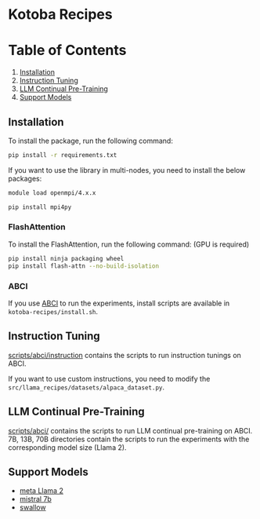# Kotoba Recipes

# Table of Contents

1. [Installation](#installation)
2. [Instruction Tuning](#instruction-tuning)
3. [LLM Continual Pre-Training](#llm-continual-pre-training)
4. [Support Models](#support-models)

## Installation

To install the package, run the following command:

```bash
pip install -r requirements.txt
```

If you want to use the library in multi-nodes, you need to install the below packages:

```bash
module load openmpi/4.x.x

pip install mpi4py
```

### FlashAttention

To install the FlashAttention, run the following command: (GPU is required)

```bash
pip install ninja packaging wheel
pip install flash-attn --no-build-isolation
```

### ABCI

If you use [ABCI](https://abci.ai/) to run the experiments, install scripts are available in `kotoba-recipes/install.sh`.

## Instruction Tuning

[scripts/abci/instruction](scripts/abci/instruction) contains the scripts to run instruction tunings on ABCI.

If you want to use custom instructions, you need to modify the `src/llama_recipes/datasets/alpaca_dataset.py`.

## LLM Continual Pre-Training

[scripts/abci/](scripts/abci/) contains the scripts to run LLM continual pre-training on ABCI.
7B, 13B, 70B directories contain the scripts to run the experiments with the corresponding model size (Llama 2).

## Support Models

- [meta Llama 2](https://huggingface.co/meta-llama/Llama-2-7b-hf)
- [mistral 7b](https://huggingface.co/mistralai/Mistral-7B-v0.1)
- [swallow](https://huggingface.co/tokyotech-llm/Swallow-70b-hf)
